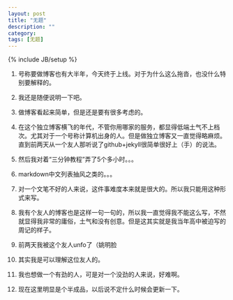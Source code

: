 ```yaml
---
layout: post
title: "无题"
description: ""
category: 
tags: [无题]
---
```

{% include JB/setup %}

1. 号称要做博客也有大半年，今天终于上线。对于为什么这么拖沓，也没什么特别要解释的。

2. 我还是随便说明一下吧。

3. 做博客看起来简单，但是还是要有很多考虑的。

4. 在这个独立博客横飞的年代，不管你用哪家的服务，都显得低端土气不上档次。尤其对于一个号称计算机出身的人。但是做独立博客又一直觉得略麻烦。直到前两天从一个友人那听说了github+jekyll很简单很好上（手）的说法。

5. 然后我对着“三分钟教程”弄了5个多小时。。。

6. markdown中文列表抽风之类的。。。

6. 对一个文笔不好的人来说，这件事难度本来就是很大的。所以我只能用这种形式来写。

7. 我有个友人的博客也是这样一句一句的，所以我一直觉得我不能这么写，不然就显得我非常的庸俗，土气和没有创意。但是这其实就是我当年高中被迫写的周记的样子。

8. 前两天我被这个友人unfo了（姚明脸

9. 其实我是可以理解这位友人的。

10. 我也想做一个有劲的人，可是对一个没劲的人来说，好难啊。

11. 现在这里明显是个半成品，以后说不定什么时候会更新一下。
